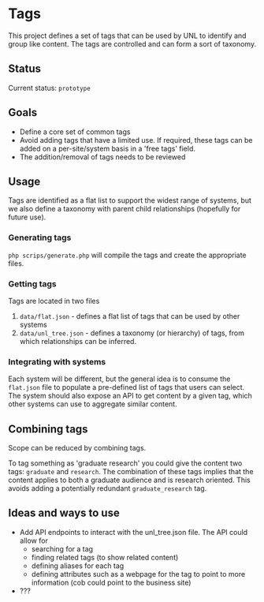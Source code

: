# Tags

This project defines a set of tags that can be used by UNL to identify and group like content. The tags are controlled and can form a sort of taxonomy.

## Status

Current status: `prototype`

## Goals

* Define a core set of common tags
* Avoid adding tags that have a limited use. If required, these tags can be added on a per-site/system basis in a 'free tags' field.
* The addition/removal of tags needs to be reviewed

## Usage

Tags are identified as a flat list to support the widest range of systems, but we also define a taxonomy with parent child relationships (hopefully for future use).

### Generating tags

`php scrips/generate.php` will compile the tags and create the appropriate files.

### Getting tags

Tags are located in two files

1. `data/flat.json` - defines a flat list of tags that can be used by other systems
2. `data/unl_tree.json` - defines a taxonomy (or hierarchy) of tags, from which relationships can be inferred.

### Integrating with systems

Each system will be different, but the general idea is to consume the `flat.json` file to populate a pre-defined list of tags that users can select. The system should also expose an API to get content by a given tag, which other systems can use to aggregate similar content.

## Combining tags

Scope can be reduced by combining tags.

To tag something as 'graduate research' you could give the content two tags: `graduate` and `research`. The combination of these tags implies that the content applies to both a graduate audience and is research oriented. This avoids adding a potentially redundant `graduate_research` tag.

## Ideas and ways to use

* Add API endpoints to interact with the unl_tree.json file. The API could allow for
  * searching for a tag
  * finding related tags (to show related content)
  * defining aliases for each tag
  * defining attributes such as a webpage for the tag to point to more information (cob could point to the business site)
* ???
